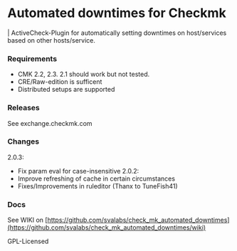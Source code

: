 # Automated downtimes for Checkmk

| ActiveCheck-Plugin for automatically setting downtimes on host/services based on other hosts/service.

### Requirements

- CMK 2.2, 2.3. 2.1 should work but not tested.
- CRE/Raw-edition is sufficent
- Distributed setups are supported

### Releases

See exchange.checkmk.com

### Changes

2.0.3:
  - Fix param eval for case-insensitive
2.0.2:
  - Improve refreshing of cache in certain circumstances
  - Fixes/Improvements in ruleditor (Thanx to TuneFish41)
  

### Docs

See WIKI on [https://github.com/svalabs/check_mk_automated_downtimes](https://github.com/svalabs/check_mk_automated_downtimes/wiki)

GPL-Licensed


